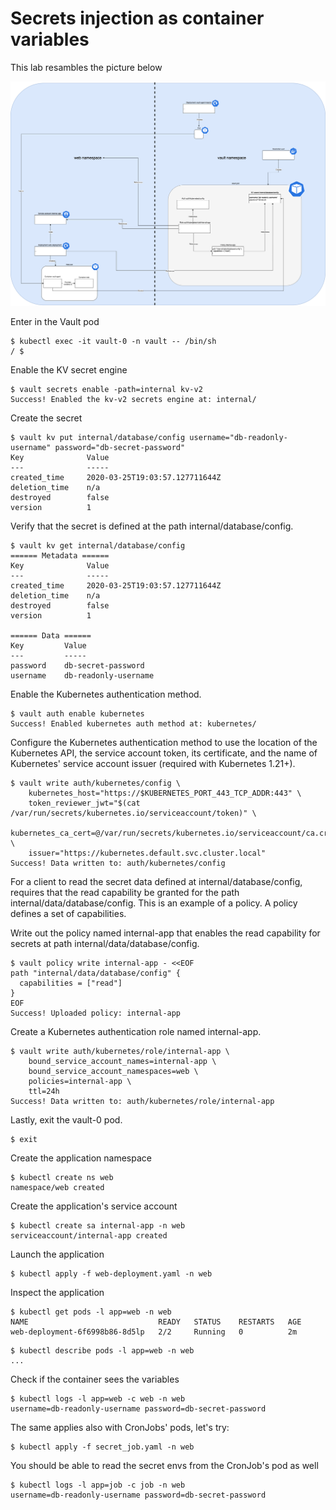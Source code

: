 # Secrets injection as container variables

This lab resambles the picture below

![describe](img/vault_secret_env_injection.drawio.png)


Enter in the Vault pod

```console
$ kubectl exec -it vault-0 -n vault -- /bin/sh
/ $
```

Enable the KV secret engine

```console
$ vault secrets enable -path=internal kv-v2
Success! Enabled the kv-v2 secrets engine at: internal/
```

Create the secret

```console
$ vault kv put internal/database/config username="db-readonly-username" password="db-secret-password"
Key              Value
---              -----
created_time     2020-03-25T19:03:57.127711644Z
deletion_time    n/a
destroyed        false
version          1
```

Verify that the secret is defined at the path internal/database/config.

```console
$ vault kv get internal/database/config
====== Metadata ======
Key              Value
---              -----
created_time     2020-03-25T19:03:57.127711644Z
deletion_time    n/a
destroyed        false
version          1

====== Data ======
Key         Value
---         -----
password    db-secret-password
username    db-readonly-username
```

Enable the Kubernetes authentication method.

```console
$ vault auth enable kubernetes
Success! Enabled kubernetes auth method at: kubernetes/
```

Configure the Kubernetes authentication method to use the location of the Kubernetes API, the service account token, its certificate, and the name of Kubernetes' service account issuer (required with Kubernetes 1.21+).

```console
$ vault write auth/kubernetes/config \
    kubernetes_host="https://$KUBERNETES_PORT_443_TCP_ADDR:443" \
    token_reviewer_jwt="$(cat /var/run/secrets/kubernetes.io/serviceaccount/token)" \
    kubernetes_ca_cert=@/var/run/secrets/kubernetes.io/serviceaccount/ca.crt \
    issuer="https://kubernetes.default.svc.cluster.local"
Success! Data written to: auth/kubernetes/config
```

For a client to read the secret data defined at internal/database/config, requires that the read capability be granted for the path internal/data/database/config. This is an example of a policy. A policy defines a set of capabilities.

Write out the policy named internal-app that enables the read capability for secrets at path internal/data/database/config.

```console
$ vault policy write internal-app - <<EOF
path "internal/data/database/config" {
  capabilities = ["read"]
}
EOF
Success! Uploaded policy: internal-app
```

Create a Kubernetes authentication role named internal-app.

```console
$ vault write auth/kubernetes/role/internal-app \
    bound_service_account_names=internal-app \
    bound_service_account_namespaces=web \
    policies=internal-app \
    ttl=24h
Success! Data written to: auth/kubernetes/role/internal-app
```

Lastly, exit the vault-0 pod.

```console
$ exit
```

Create the application namespace 

```console
$ kubectl create ns web
namespace/web created
```

Create the application's service account

```console
$ kubectl create sa internal-app -n web
serviceaccount/internal-app created
```

Launch the application

```console
$ kubectl apply -f web-deployment.yaml -n web
```

Inspect the application

```console
$ kubectl get pods -l app=web -n web
NAME                             READY   STATUS    RESTARTS   AGE
web-deployment-6f6998b86-8d5lp   2/2     Running   0          2m
```

```console
$ kubectl describe pods -l app=web -n web
...
```

Check if the container sees the variables

```console
$ kubectl logs -l app=web -c web -n web 
username=db-readonly-username password=db-secret-password
```

The same applies also with CronJobs' pods, let's try:

```console
$ kubectl apply -f secret_job.yaml -n web
```

You should be able to read the secret envs from the CronJob's pod as well

```console
$ kubectl logs -l app=job -c job -n web 
username=db-readonly-username password=db-secret-password
```